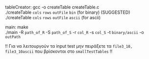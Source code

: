 tableCreator: gcc -o createTable createTable.c  
	      ./createTable `cols` `rows` `outFile` `bin` (for binary) (SUGGESTED)  
	      ./createTable `cols` `rows` `outFile` `ascii` (for ascii)  

main: make  
      ./main -R `path_of_R` -S `path_of_S` -r `col_R` -s `col_S` -t `binary/ascii` -o `outPath`  

!! Για να λειτουργούν τα input test μην πειράξετε τα `file3_10, file3_10ascii` που βρίσκονται στο `smallTestTables` !!  
